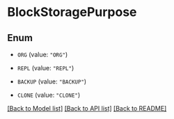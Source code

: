 # BlockStoragePurpose

## Enum


* `ORG` (value: `"ORG"`)

* `REPL` (value: `"REPL"`)

* `BACKUP` (value: `"BACKUP"`)

* `CLONE` (value: `"CLONE"`)


[[Back to Model list]](../README.md#documentation-for-models) [[Back to API list]](../README.md#documentation-for-api-endpoints) [[Back to README]](../README.md)


